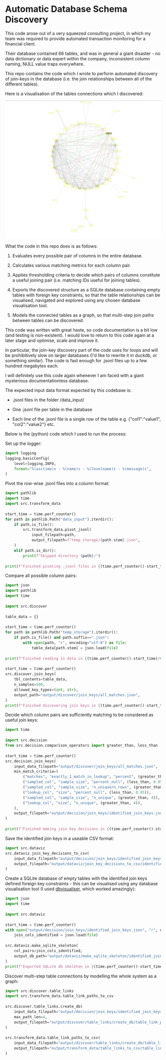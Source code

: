 # Automatic Database Schema Discovery

This code arose out of a very squeezed consulting project, in which my team was required to provide automated transaction monitoring for a financial client. 

Their database contained 66 tables, and was in general a giant disaster - no data dictionary or data expert within the company, inconsistent column naming, NULL value traps everywhere.

This repo contains the code which I wrote to perform automated discovery of join-keys in the database (i.e. the join relationships between all of the different tables).

Here is a visualisation of the tables connections which I discovered:

![The discovered table connections visualised in dbvisualizer](./join_keys_visualised.png)

What the code in this repo does is as follows:

1. Evaluates every possible pair of columns in the entire database.

2. Calculates various matching metrics for each column pair.

3. Applies thresholding criteria to decide which pairs of columns constitute a useful joining pair (i.e. matching IDs useful for joining tables).

4. Exports the discovered structure as a SQLite database containing empty tables with foreign key constraints, so that the table relationships can be visualised, navigated and explored using any chosen database visualisation tool.

5. Models the connected tables as a graph, so that multi-step join paths between tables can be discovered.

This code was written with great haste, so code documentation is a bit low (and testing is non-existent). I would love to return to this code again at a later stage and optimise, scale and improve it.

In particular, the join-key discovery part of the code uses for loops and will be prohibitively slow on larger databases (I'd like to rewrite it in duckdb, or something similar). The code is fast enough for .jsonl files up to a few hundred megabytes each. 

I will definitely use this code again whenever I am faced with a giant mysterious documentationless database.

The expected input data format expected by this codebase is:

* .jsonl files in the folder /data_input/

* One .jsonl file per table in the database

* Each line of the .jsonl file is a single row of the table e.g. {"col1":"value1", "col2":"value2"} etc. 

Below is the (python) code which I used to run the process:

Set up the logger:
```python
import logging
logging.basicConfig(
    level=logging.INFO,
    format="%(asctime)s - %(name)s - %(levelname)s - %(message)s",
)
```

Pivot the row-wise .jsonl files into a column format:
```python
import pathlib
import time
import src.transform_data

start_time = time.perf_counter()
for path in pathlib.Path("data_input").iterdir():
    if path.is_file():
        src.transform_data.pivot_jsonl(
            input_filepath=path,
            output_filepath=f"temp_storage/{path.stem}.json",
    )
    elif path.is_dir():
        print(f"Skipped directory {path}/") 

print(f"Finished pivoting .jsonl files in {(time.perf_counter()-start_time)/60:,.1f} minutes")
```

Compare all possible column pairs:
```python
import json
import pathlib
import time

import src.discover

table_data = {}

start_time = time.perf_counter()
for path in pathlib.Path("temp_storage").iterdir():
    if path.is_file() and path.suffix==".json":
        with open(path, "r", encoding="utf-8") as file:
            table_data[path.stem] = json.load(file)

print(f"Finished reading in data in {(time.perf_counter()-start_time)/60:,.1f} minutes")

start_time = time.perf_counter()
src.discover.join_keys(
    tbl_contents=table_data,
    n_samples=500,
    allowed_key_types=(int, str),
    output_path="output/discover/join_keys/all_matches.json",
)
print(f"Finished discovering join keys in {(time.perf_counter()-start_time)/60:,.1f} minutes")
```

Decide which column pairs are sufficiently matching to be considered as useful join keys:
```python
import time

import src.decision
from src.decision.comparison_operators import greater_than, less_than

start_time = time.perf_counter()
src.decision.join_keys(
    input_data_filepath="output/discover/join_keys/all_matches.json",
    min_match_criteria=(
        ("matches", "exactly_1_match_in_lookup", "percent", (greater_than, 0.1)),
        ("sampled_col", "sample_size", "percent_null", (less_than, 0.95)),
        ("sampled_col", "sample_size", "n_unique/n_rows", (greater_than, 0.5)),
        ("lookup_col", "size", "percent_null", (less_than, 0.95)),
        ("sampled_col", "sample_size", "n_unique", (greater_than, 4)),
        ("lookup_col", "size", "n_unique", (greater_than, 4)),
    ),
    output_filepath="output/decision/join_keys/identified_join_keys.json"
)

print(f"Finished making join key decisions in {(time.perf_counter()-start_time)/60:,.1f} minutes")
```

Save the identified join keys in a useable CSV format:
```python
import src.dataviz
src.dataviz.join_key_decisions_to_csv(
    input_data_filepath="output/decision/join_keys/identified_join_keys.json",
    output_filepath="output/dataviz/join_key_decisions_to_csv/identified_join_keys.csv",
)
```

Create a SQLite database of empty tables with the identified join keys defined foreign key constraints - this can be visualised using any database visualisation tool
(I used [dbvisualiser](https://www.dbvis.com/), which worked amazingly):
```python
import json
import time

import src.dataviz

start_time = time.perf_counter()
with open("output/decision/join_keys/identified_join_keys.json", "r", encoding="utf-8") as file:
    join_cols_identified = json.load(file)

src.dataviz.make_sqlite_skeleton(
    col_pairs=join_cols_identified,
    output_db_path="output/dataviz/make_sqlite_skeleton/identified_join_keys.db",
) 
print(f"Exported SQLite db skeleton in {(time.perf_counter()-start_time)/60:,.1f} minutes")
```

Discover multi-step table connections by modelling the whole system as a graph:
```python
import src.discover.table_links
import src.transform_data.table_link_paths_to_csv

src.discover.table_links.create_db(
    input_data_filepath="output/decision/join_keys/identified_join_keys.json",
    max_path_len=4,
    output_filepath="output/discover/table_links/create_db/table_link_paths.pickle",
)

src.transform_data.table_link_paths_to_csv(
    input_data_filepath="output/discover/table_links/create_db/table_link_paths.pickle",
    output_filepath="output/transform_data/table_links_to_csv/table_link_paths.csv",
)
```
